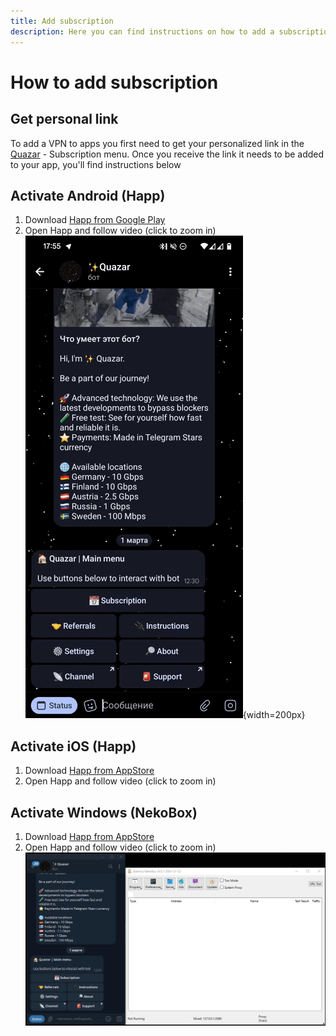 ```yaml
---
title: Add subscription
description: Here you can find instructions on how to add a subscription to the app and start using a VPN
---
```


# How to add subscription

## Get personal link
To add a VPN to apps you first need to get your personalized link in the [Quazar](https://t.me/quazar_accessbot) - Subscription menu. Once you receive the link it needs to be added to your app, you'll find instructions below

## Activate Android (Happ)
1. Download [Happ from Google Play​](https://play.google.com/store/apps/details?id=com.happproxy)
2. Open Happ and follow video (click to zoom in)
![Android - Happ](../../assets/add-sub/happ.gif){width=200px}

## Activate iOS (Happ)
1. Download [Happ from AppStore​](https://apps.apple.com/us/app/happ-proxy-utility/id6504287215)
2. Open Happ and follow video (click to zoom in)

## Activate Windows (NekoBox)
1. Download [Happ from AppStore​](https://apps.apple.com/us/app/happ-proxy-utility/id6504287215)
2. Open Happ and follow video (click to zoom in)
![Windows - NekoBox](../../assets/add-sub/nekobox.gif)